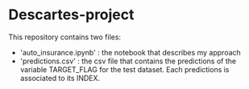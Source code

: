 # Descartes-project

This repository contains two files:
- 'auto_insurance.ipynb' : the notebook that describes my approach
- 'predictions.csv' : the csv file that contains the predictions of the variable TARGET_FLAG for the test dataset. Each predictions is associated to its INDEX.
